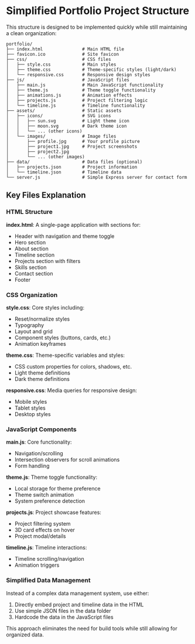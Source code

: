 # Simplified Portfolio Project Structure

This structure is designed to be implemented quickly while still maintaining a clean organization:

```
portfolio/
├── index.html               # Main HTML file
├── favicon.ico              # Site favicon
├── css/                     # CSS files
│   ├── style.css            # Main styles
│   ├── theme.css            # Theme-specific styles (light/dark)
│   └── responsive.css       # Responsive design styles
├── js/                      # JavaScript files
│   ├── main.js              # Main JavaScript functionality
│   ├── theme.js             # Theme toggle functionality
│   ├── animations.js        # Animation effects
│   ├── projects.js          # Project filtering logic
│   └── timeline.js          # Timeline functionality
├── assets/                  # Static assets
│   ├── icons/               # SVG icons
│   │   ├── sun.svg          # Light theme icon
│   │   ├── moon.svg         # Dark theme icon
│   │   └── ... (other icons)
│   └── images/              # Image files
│       ├── profile.jpg      # Your profile picture
│       ├── project1.jpg     # Project screenshots
│       ├── project2.jpg
│       └── ... (other images)
├── data/                    # Data files (optional)
│   ├── projects.json        # Project information
│   └── timeline.json        # Timeline data
└── server.js                # Simple Express server for contact form
```

## Key Files Explanation

### HTML Structure

**index.html**: A single-page application with sections for:
- Header with navigation and theme toggle
- Hero section
- About section
- Timeline section
- Projects section with filters
- Skills section
- Contact section
- Footer

### CSS Organization

**style.css**: Core styles including:
- Reset/normalize styles
- Typography
- Layout and grid
- Component styles (buttons, cards, etc.)
- Animation keyframes

**theme.css**: Theme-specific variables and styles:
- CSS custom properties for colors, shadows, etc.
- Light theme definitions
- Dark theme definitions

**responsive.css**: Media queries for responsive design:
- Mobile styles
- Tablet styles
- Desktop styles

### JavaScript Components

**main.js**: Core functionality:
- Navigation/scrolling
- Intersection observers for scroll animations
- Form handling

**theme.js**: Theme toggle functionality:
- Local storage for theme preference
- Theme switch animation
- System preference detection

**projects.js**: Project showcase features:
- Project filtering system
- 3D card effects on hover
- Project modal/details

**timeline.js**: Timeline interactions:
- Timeline scrolling/navigation
- Animation triggers

### Simplified Data Management

Instead of a complex data management system, use either:
1. Directly embed project and timeline data in the HTML
2. Use simple JSON files in the data folder
3. Hardcode the data in the JavaScript files

This approach eliminates the need for build tools while still allowing for organized data.
